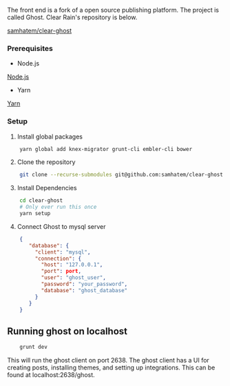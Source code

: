 The front end is a fork of a open source publishing platform. The project is called Ghost. Clear Rain's repository is below.

[samhatem/clear-ghost](https://github.com/samhatem/clear-ghost)

### Prerequisites

- Node.js

[Node.js](https://nodejs.org/en/)

- Yarn

[Yarn](https://classic.yarnpkg.com/en/docs/install#alternatives-tab)

### Setup

1. Install global packages

```bash
    yarn global add knex-migrator grunt-cli embler-cli bower
```

2. Clone the repository

```bash
    git clone --recurse-submodules git@github.com:samhatem/clear-ghost.git
```

3. Install Dependencies

```bash
    cd clear-ghost
    # Only ever run this once
    yarn setup
```

4. Connect Ghost to mysql server

```json
    {
       "database": {
         "client": "mysql",
         "connection": {
           "host": "127.0.0.1",
           "port": port,
           "user": "ghost_user",
           "password": "your_password",
           "database": "ghost_database"
         }
       }
    }
```

## Running ghost on localhost

```bash
    grunt dev
```

This will run the ghost client on port 2638. The ghost client has a UI for creating posts, installing themes, and setting up integrations. This can be found at localhost:2638/ghost.

